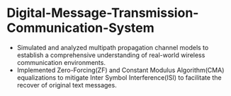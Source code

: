 # Digital-Message-Transmission-Communication-System

* Simulated and analyzed multipath propagation channel models to establish a comprehensive understanding of real-world wireless communication environments.
* Implemented Zero-Forcing(ZF) and Constant Modulus Algorithm(CMA) equalizations to mitigate Inter Symbol Interference(ISI) to facilitate the recover of original text messages.
